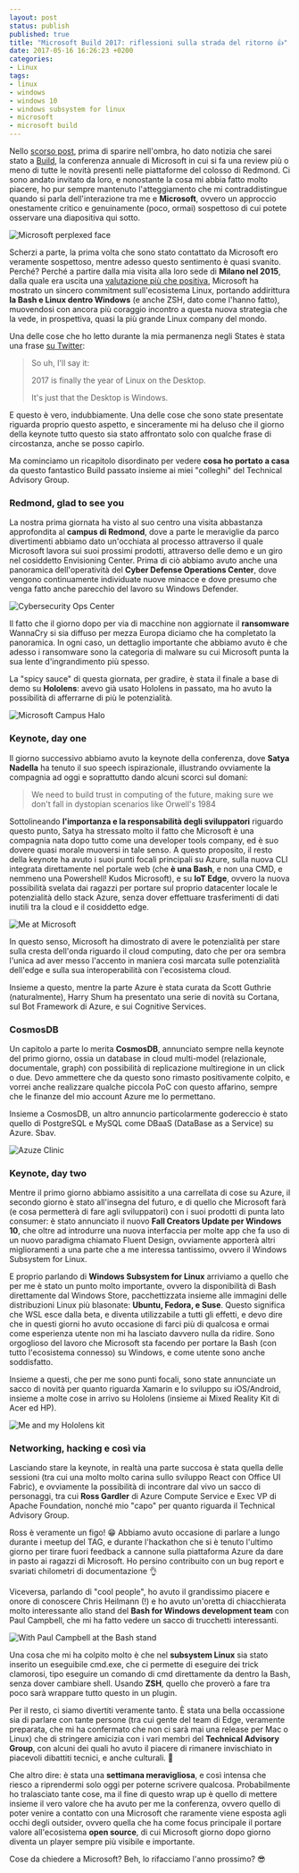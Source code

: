 ```yaml
---
layout: post
status: publish
published: true
title: "Microsoft Build 2017: riflessioni sulla strada del ritorno 👍"
date: 2017-05-16 16:26:23 +0200
categories: 
- Linux
tags: 
- linux
- windows
- windows 10
- windows subsystem for linux
- microsoft
- microsoft build
---
```


Nello [scorso post](http://dottorblaster.it/2017/05/microsoft-build-arrivo/), prima di sparire nell'ombra, ho dato notizia che sarei stato a [Build](https://build.microsoft.com/), la conferenza annuale di Microsoft in cui si fa una review più o meno di tutte le novità presenti nelle piattaforme del colosso di Redmond. Ci sono andato invitato da loro, e nonostante la cosa mi abbia fatto molto piacere, ho pur sempre mantenuto l'atteggiamento che mi contraddistingue quando si parla dell'interazione tra me e **Microsoft**, ovvero un approccio onestamente critico e genuinamente (poco, ormai) sospettoso di cui potete osservare una diapositiva qui sotto.

![Microsoft perplexed face](https://gitlab.com/dottorblaster/blog-images/raw/master/images/seattle_build_2017/IMG_20170512_132916.jpg)

Scherzi a parte, la prima volta che sono stato contattato da Microsoft ero veramente sospettoso, mentre adesso questo sentimento è quasi svanito. Perché? Perché a partire dalla mia visita alla loro sede di **Milano nel 2015**, dalla quale era uscita una [valutazione più che positiva](http://dottorblaster.it/2015/09/microsoft-open-source/), Microsoft ha mostrato un sincero commitment sull'ecosistema Linux, portando addirittura **la Bash e Linux dentro Windows** (e anche ZSH, dato come l'hanno fatto), muovendosi con ancora più coraggio incontro a questa nuova strategia che la vede, in prospettiva, quasi la più grande Linux company del mondo.

Una delle cose che ho letto durante la mia permanenza negli States è stata una frase [su Twitter](https://twitter.com/CarmenCrincoli/status/862714516257226752):

> So uh, I'll say it: 
>
> 2017 is finally the year of Linux on the Desktop. 
>
> It's just that the Desktop is Windows.

E questo è vero, indubbiamente. Una delle cose che sono state presentate riguarda proprio questo aspetto, e sinceramente mi ha deluso che il giorno della keynote tutto questo sia stato affrontato solo con qualche frase di circostanza, anche se posso capirlo.

Ma cominciamo un ricapitolo disordinato per vedere **cosa ho portato a casa** da questo fantastico Build passato insieme ai miei "colleghi" del Technical Advisory Group.

### Redmond, glad to see you
La nostra prima giornata ha visto al suo centro una visita abbastanza approfondita al **campus di Redmond**, dove a parte le meraviglie da parco divertimenti abbiamo dato un'occhiata al processo attraverso il quale Microsoft lavora sui suoi prossimi prodotti, attraverso delle demo e un giro nel cosiddetto Envisioning Center. Prima di ciò abbiamo avuto anche una panoramica dell'operatività del **Cyber Defense Operations Center**, dove vengono continuamente individuate nuove minacce e dove presumo che venga fatto anche parecchio del lavoro su Windows Defender.

![Cybersecurity Ops Center](https://gitlab.com/dottorblaster/blog-images/raw/master/images/seattle_build_2017/IMG_20170509_102006.jpg)

Il fatto che il giorno dopo per via di macchine non aggiornate il **ransomware** WannaCry si sia diffuso per mezza Europa diciamo che ha completato la panoramica. In ogni caso, un dettaglio importante che abbiamo avuto è che adesso i ransomware sono la categoria di malware su cui Microsoft punta la sua lente d'ingrandimento più spesso.

La "spicy sauce" di questa giornata, per gradire, è stata il finale a base di demo su **Hololens**: avevo già usato Hololens in passato, ma ho avuto la possibilità di afferrarne di più le potenzialità.

![Microsoft Campus Halo](https://gitlab.com/dottorblaster/blog-images/raw/master/images/seattle_build_2017/IMG_20170509_113947.jpg)

### Keynote, day one
Il giorno successivo abbiamo avuto la keynote della conferenza, dove **Satya Nadella** ha tenuto il suo speech ispirazionale, illustrando ovviamente la compagnia ad oggi e soprattutto dando alcuni scorci sul domani:

> We need to build trust in computing of the future, making sure we don't fall in dystopian scenarios like Orwell's 1984

Sottolineando **l'importanza e la responsabilità degli sviluppatori** riguardo questo punto, Satya ha stressato molto il fatto che Microsoft è una compagnia nata dopo tutto come una developer tools company, ed è suo dovere quasi morale muoversi in tale senso. A questo proposito, il resto della keynote ha avuto i suoi punti focali principali su Azure, sulla nuova CLI integrata direttamente nel portale web (che **è una Bash**, e non una CMD, e nemmeno una Powershell! Kudos Microsoft), e su **IoT Edge**, ovvero la nuova possibilità svelata dai ragazzi per portare sul proprio datacenter locale le potenzialità dello stack Azure, senza dover effettuare trasferimenti di dati inutili tra la cloud e il cosiddetto edge.

![Me at Microsoft](https://gitlab.com/dottorblaster/blog-images/raw/master/images/seattle_build_2017/IMG_20170509_123901.jpg)

In questo senso, Microsoft ha dimostrato di avere le potenzialità per stare sulla cresta dell'onda riguardo il cloud computing, dato che per ora sembra l'unica ad aver messo l'accento in maniera così marcata sulle potenzialità dell'edge e sulla sua interoperabilità con l'ecosistema cloud.

Insieme a questo, mentre la parte Azure è stata curata da Scott Guthrie (naturalmente), Harry Shum ha presentato una serie di novità su Cortana, sul Bot Framework di Azure, e sui Cognitive Services.

### CosmosDB
Un capitolo a parte lo merita **CosmosDB**, annunciato sempre nella keynote del primo giorno, ossia un database in cloud multi-model (relazionale, documentale, graph) con possibilità di replicazione multiregione in un click o due. Devo ammettere che da questo sono rimasto positivamente colpito, e vorrei anche realizzare qualche piccola PoC con questo affarino, sempre che le finanze del mio account Azure me lo permettano.

Insieme a CosmosDB, un altro annuncio particolarmente godereccio è stato quello di PostgreSQL e MySQL come DBaaS (DataBase as a Service) su Azure. Sbav.

![Azuze Clinic](https://gitlab.com/dottorblaster/blog-images/raw/master/images/seattle_build_2017/IMG_20170510_163518.jpg)

### Keynote, day two
Mentre il primo giorno abbiamo assisitito a una carrellata di cose su Azure, il secondo giorno è stato all'insegna del futuro, e di quello che Microsoft farà (e cosa permetterà di fare agli sviluppatori) con i suoi prodotti di punta lato consumer: è stato annunciato il nuovo **Fall Creators Update per Windows 10**, che oltre ad introdurre una nuova interfaccia per molte app che fa uso di un nuovo paradigma chiamato Fluent Design, ovviamente apporterà altri miglioramenti a una parte che a me interessa tantissimo, ovvero il Windows Subsystem for Linux.

E proprio parlando di **Windows Subsystem for Linux** arriviamo a quello che per me è stato un punto molto importante, ovvero la disponibilità di Bash direttamente dal Windows Store, pacchettizzata insieme alle immagini delle distribuzioni Linux più blasonate: **Ubuntu, Fedora, e Suse**. Questo significa che WSL esce dalla beta, e diventa utilizzabile a tutti gli effetti, e devo dire che in questi giorni ho avuto occasione di farci più di qualcosa e ormai come esperienza utente non mi ha lasciato davvero nulla da ridire. Sono orgoglioso del lavoro che Microsoft sta facendo per portare la Bash (con tutto l'ecosistema connesso) su Windows, e come utente sono anche soddisfatto.

Insieme a questi, che per me sono punti focali, sono state annunciate un sacco di novità per quanto riguarda Xamarin e lo sviluppo su iOS/Android, insieme a molte cose in arrivo su Hololens (insieme ai Mixed Reality Kit di Acer ed HP).

![Me and my Hololens kit](https://gitlab.com/dottorblaster/blog-images/raw/master/images/seattle_build_2017/IMG_20170509_160036.jpg)

### Networking, hacking e così via
Lasciando stare la keynote, in realtà una parte succosa è stata quella delle sessioni (tra cui una molto molto carina sullo sviluppo React con Office UI Fabric), e ovviamente la possibilità di incontrare dal vivo un sacco di personaggi, tra cui **Ross Gardler** di Azure Compute Service e Exec VP di Apache Foundation, nonché mio "capo" per quanto riguarda il Technical Advisory Group.

Ross è veramente un figo! 😁 Abbiamo avuto occasione di parlare a lungo durante i meetup del TAG, e durante l'hackathon che si è tenuto l'ultimo giorno per tirare fuori feedback a cannone sulla piattaforma Azure da dare in pasto ai ragazzi di Microsoft. Ho persino contribuito con un bug report e svariati chilometri di documentazione 👌

Viceversa, parlando di "cool people", ho avuto il grandissimo piacere e onore di conoscere Chris Heilmann (!) e ho avuto un'oretta di chiacchierata molto interessante allo stand del **Bash for Windows development team** con Paul Campbell, che mi ha fatto vedere un sacco di trucchetti interessanti.

![With Paul Campbell at the Bash stand](https://gitlab.com/dottorblaster/blog-images/raw/master/images/seattle_build_2017/IMG_20170511_110641.jpg)

Una cosa che mi ha colpito molto è che nel **subsystem Linux** sia stato inserito un eseguibile cmd.exe, che ci permette di eseguire dei trick clamorosi, tipo eseguire un comando di cmd direttamente da dentro la Bash, senza dover cambiare shell. Usando **ZSH**, quello che proverò a fare tra poco sarà wrappare tutto questo in un plugin.

Per il resto, ci siamo divertiti veramente tanto. È stata una bella occassione sia di parlare con tante persone (tra cui gente del team di Edge, veramente preparata, che mi ha confermato che non ci sarà mai una release per Mac o Linux) che di stringere amicizia con i vari membri del **Technical Advisory Group**, con alcuni dei quali ho avuto il piacere di rimanere invischiato in piacevoli dibattiti tecnici, e anche culturali. 🤘

Che altro dire: è stata una **settimana meravigliosa**, e così intensa che riesco a riprendermi solo oggi per poterne scrivere qualcosa. Probabilmente ho tralasciato tante cose, ma il fine di questo wrap up è quello di mettere insieme il vero valore che ha avuto per me la conferenza, ovvero quello di poter venire a contatto con una Microsoft che raramente viene esposta agli occhi degli outsider, ovvero quella che ha come focus principale il portare valore all'ecosistema **open source**, di cui Microsoft giorno dopo giorno diventa un player sempre più visibile e importante.

Cose da chiedere a Microsoft? Beh, lo rifacciamo l'anno prossimo? 😎
